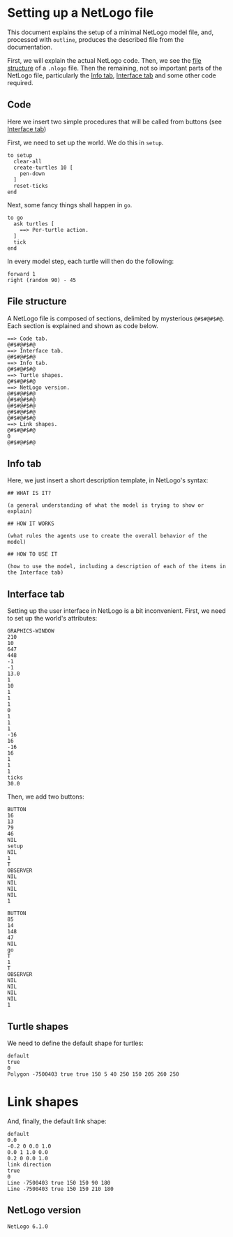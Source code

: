 # Setting up a NetLogo file

This document explains the setup of a minimal NetLogo model file,
and, processed with `outline`, produces the described file from the documentation.

First, we will explain the actual NetLogo code. 
Then, we see the [file structure](#file-structure) of a `.nlogo` file. 
Then the remaining, not so important parts of the NetLogo file,
particularly the [Info tab](#info-tab), [Interface tab](#interface-tab)
and some other code required.

## Code

Here we insert two simple procedures that will be called from buttons (see [Interface tab](#interface-tab))

First, we need to set up the world. We do this in `setup`.

``` - Code tab
to setup
  clear-all
  create-turtles 10 [
    pen-down
  ]
  reset-ticks
end

```

Next, some fancy things shall happen in `go`.

``` - Code tab
to go
  ask turtles [
    ==> Per-turtle action.
  ]
  tick
end
```

In every model step, each turtle will then do the following:

``` - Per-turtle action
forward 1
right (random 90) - 45
```

## File structure

A NetLogo file is composed of sections, delimited by mysterious `@#$#@#$#@`.
Each section is explained and shown as code below.

```
==> Code tab.
@#$#@#$#@
==> Interface tab.
@#$#@#$#@
==> Info tab.
@#$#@#$#@
==> Turtle shapes.
@#$#@#$#@
==> NetLogo version.
@#$#@#$#@
@#$#@#$#@
@#$#@#$#@
@#$#@#$#@
@#$#@#$#@
==> Link shapes.
@#$#@#$#@
0
@#$#@#$#@

```

## Info tab

Here, we just insert a short description template, in NetLogo's syntax:

``` - Info tab
## WHAT IS IT?

(a general understanding of what the model is trying to show or explain)

## HOW IT WORKS

(what rules the agents use to create the overall behavior of the model)

## HOW TO USE IT

(how to use the model, including a description of each of the items in the Interface tab)
```

## Interface tab

Setting up the user interface in NetLogo is a bit inconvenient.
First, we need to set up the world's attributes:

``` - Interface tab
GRAPHICS-WINDOW
210
10
647
448
-1
-1
13.0
1
10
1
1
1
0
1
1
1
-16
16
-16
16
1
1
1
ticks
30.0

```

Then, we add two buttons:

``` - Interface tab
BUTTON
16
13
79
46
NIL
setup
NIL
1
T
OBSERVER
NIL
NIL
NIL
NIL
1

BUTTON
85
14
148
47
NIL
go
T
1
T
OBSERVER
NIL
NIL
NIL
NIL
1

```

## Turtle shapes

We need to define the default shape for turtles:

``` - Turtle shapes
default
true
0
Polygon -7500403 true true 150 5 40 250 150 205 260 250
```

# Link shapes

And, finally, the default link shape:

``` - Link shapes
default
0.0
-0.2 0 0.0 1.0
0.0 1 1.0 0.0
0.2 0 0.0 1.0
link direction
true
0
Line -7500403 true 150 150 90 180
Line -7500403 true 150 150 210 180
```

## NetLogo version

``` - NetLogo version
NetLogo 6.1.0
```


